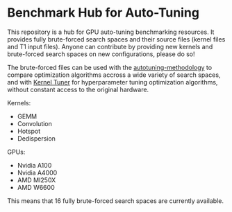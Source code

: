 # Benchmark Hub for Auto-Tuning
This repository is a hub for GPU auto-tuning benchmarking resources. 
It provides fully brute-forced search spaces and their source files (kernel files and T1 input files). 
Anyone can contribute by providing new kernels and brute-forced search spaces on new configurations, please do so!

The brute-forced files can be used with the [autotuning-methodology](https://github.com/AutoTuningAssociation/autotuning_methodology) to compare optimization algorithms accross a wide variety of search spaces, and with [Kernel Tuner]() for hyperparameter tuning optimization algorithms, without constant access to the original hardware.

Kernels:
- GEMM
- Convolution
- Hotspot
- Dedispersion

GPUs:
- Nvidia A100
- Nvidia A4000
- AMD MI250X
- AMD W6600

This means that 16 fully brute-forced search spaces are currently available. 
